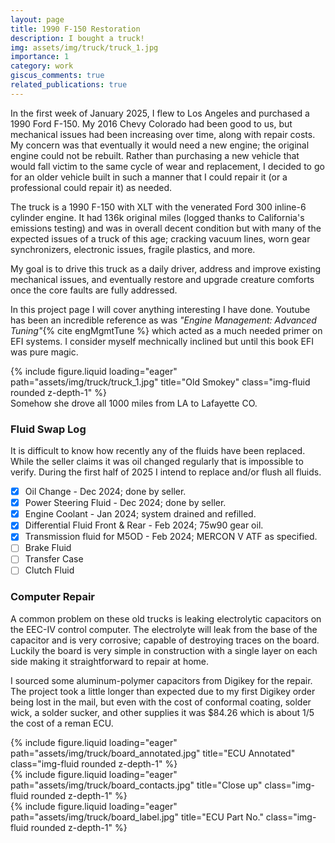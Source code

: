 ```yaml
---
layout: page
title: 1990 F-150 Restoration
description: I bought a truck!
img: assets/img/truck/truck_1.jpg
importance: 1
category: work
giscus_comments: true
related_publications: true
---
```


In the first week of January 2025, I flew to Los Angeles and purchased a
1990 Ford F-150. My 2016 Chevy Colorado had been good to us, but mechanical
issues had been increasing over time, along with repair costs. My concern was
that eventually it would need a new engine; the original engine could
not be rebuilt. Rather than purchasing a new vehicle that would fall victim
to the same cycle of wear and replacement, I decided to go for an older
vehicle built in such a manner that I could repair it (or a professional
could repair it) as needed.

The truck is a 1990 F-150 with XLT with the venerated Ford 300 inline-6
cylinder engine. It had 136k original miles (logged thanks to California's
emissions testing) and was in overall decent condition but with many of
the expected issues of a truck of this age; cracking vacuum lines, worn
gear synchronizers, electronic issues, fragile plastics, and more.

My goal is to drive this truck as a daily driver, address and improve
existing mechanical issues, and eventually restore and upgrade creature
comforts once the core faults are fully addressed.

In this project page I will cover anything interesting I have done. Youtube
has been an incredible reference as was _"Engine Management: Advanced Tuning"_{% cite engMgmtTune %}
which acted as a much needed primer on EFI systems. I consider myself
mechnically inclined but until this book EFI was pure magic.

<div class="row">
    <div class="col-sm mt-3 mt-md-0">
        {% include figure.liquid loading="eager" path="assets/img/truck/truck_1.jpg" title="Old Smokey" class="img-fluid rounded z-depth-1" %}
    </div>
</div>
<div class="caption">
    Somehow she drove all 1000 miles from LA to Lafayette CO.
</div>

### Fluid Swap Log

It is difficult to know how recently any of the fluids have been replaced. While the seller claims
it was oil changed regularly that is impossible to verify. During the first half of 2025 I intend to
replace and/or flush all fluids.

- [x] Oil Change - Dec 2024; done by seller.
- [x] Power Steering Fluid - Dec 2024; done by seller.
- [x] Engine Coolant - Jan 2024; system drained and refilled.
- [x] Differential Fluid Front & Rear - Feb 2024; 75w90 gear oil.
- [x] Transmission fluid for M5OD - Feb 2024; MERCON V ATF as specified.
- [ ] Brake Fluid
- [ ] Transfer Case
- [ ] Clutch Fluid

### Computer Repair

A common problem on these old trucks is leaking electrolytic capacitors on the EEC-IV control computer.
The electrolyte will leak from the base of the capacitor and is very corrosive; capable of destroying
traces on the board. Luckily the board is very simple in construction with a single layer on each side
making it straightforward to repair at home.

I sourced some aluminum-polymer capacitors from Digikey for the repair. The project took
a little longer than expected due to my first Digikey order being lost in the mail, but even with
the cost of conformal coating, solder wick, a solder sucker, and other supplies it was $84.26
which is about 1/5 the cost of a reman ECU.

<div class="row">
    <div class="col-sm mt-3 mt-md-0">
        {% include figure.liquid loading="eager" path="assets/img/truck/board_annotated.jpg" title="ECU Annotated" class="img-fluid rounded z-depth-1" %}
    </div>
    <div class="col-sm mt-3 mt-md-0">
        {% include figure.liquid loading="eager" path="assets/img/truck/board_contacts.jpg" title="Close up" class="img-fluid rounded z-depth-1" %}
    </div>
    <div class="col-sm mt-3 mt-md-0">
        {% include figure.liquid loading="eager" path="assets/img/truck/board_label.jpg" title="ECU Part No." class="img-fluid rounded z-depth-1" %}
    </div>
</div>
